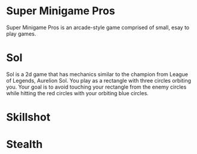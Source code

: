 # Super Minigame Pros

Super Minigame Pros is an arcade-style game comprised of small, esay to play games.

# Sol
Sol is a 2d game that has mechanics similar to the champion from League of Legends, Aurelion Sol. You play as a rectangle with three circles orbiting you. Your goal is to avoid touching your rectangle from the enemy circles while hitting the red circles with your orbiting blue circles.

# Skillshot

# Stealth
